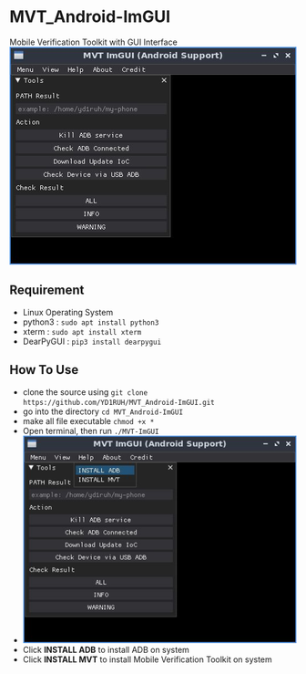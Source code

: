 # MVT_Android-ImGUI
Mobile Verification Toolkit with GUI Interface
![image](https://github.com/YD1RUH/MVT_Android-ImGUI/blob/main/MVT-android.jpg)

## Requirement
- Linux Operating System 
- python3 : `sudo apt install python3`
- xterm : `sudo apt install xterm`
- DearPyGUI : `pip3 install dearpygui`

## How To Use
- clone the source using `git clone https://github.com/YD1RUH/MVT_Android-ImGUI.git`
- go into the directory `cd MVT_Android-ImGUI`
- make all file executable `chmod +x *`
- Open terminal, then run `./MVT-ImGUI`
- ![image](https://github.com/YD1RUH/MVT_Android-ImGUI/blob/main/MVT-android2.jpg)
- Click **INSTALL ADB** to install ADB on system
- Click **INSTALL MVT** to install Mobile Verification Toolkit on system
